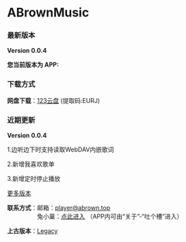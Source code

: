 # ABrownMusic

<script async src="//busuanzi.ibruce.info/busuanzi/2.3/busuanzi.pure.mini.js">
</script>
<script>isapp=false;appver="";function getUrlParam(name) {var reg = new RegExp("(^|&)" + name + "=([^&]*)(&|$)");var r = window.location.search.substr(1).match(reg);if (r != null) return unescape(r[2]); return null;}
</script>

### 最新版本 
**Version 0.0.4**

<span id="apponly">**您当前版本为 APP:<span id="appver"></span>**</span>

### 下载方式

**网盘下载**：[123云盘](https://www.123pan.com/s/IrrWjv-RRfiH.html) (提取码:EURJ)

### 近期更新 
**Version 0.0.4** 

1.边听边下时支持读取WebDAV内嵌歌词

2.新增我喜欢歌单

3.新增定时停止播放

[更多版本](./changelog.html)

**联系方式**：邮箱：[player@abrown.top](mailto:player@abrown.top)  
&emsp;&emsp;&emsp;&emsp;&emsp;兔小巢：[点此进入](https://support.qq.com/product/498931)  （APP内可由“关于”-“吐个槽”进入）

**上古版本**：[Legacy](../MusicPlayer/index.md)

<!-- ### 统计信息 

本文阅读量<span id="busuanzi_value_page_pv"></span>次

站点访问量<span id="busuanzi_value_site_pv"></span>人次 -->

<!-- 站点访客数<span id="busuanzi_value_site_uv"></span>人 -->
<script>
    isapp=getUrlParam("app");
    appver=getUrlParam("ver");
    if(!isapp){
        document.getElementById("apponly").innerText="";
        document.getElementById("apponlye").innerText="";
    }else{
        document.getElementById("appver").innerText=appver;
    }
</script>
